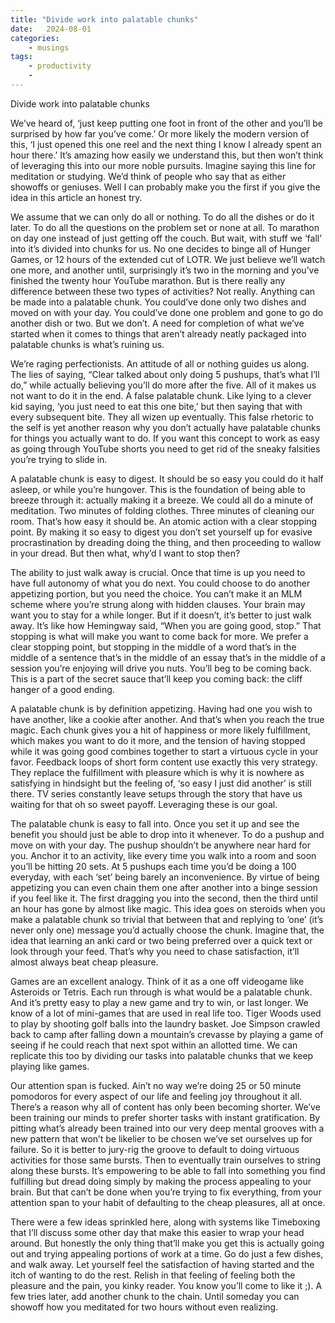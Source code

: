 ```yaml
---
title: "Divide work into palatable chunks"
date:   2024-08-01 
categories:
    - musings
tags:
    - productivity
    - 
---
```


Divide work into palatable chunks



We’ve heard of, ‘just keep putting one foot in front of the other and you’ll be surprised by how far you’ve come.’ Or more likely the modern version of this, ‘I just opened this one reel and the next thing I know I already spent an hour there.’ It’s amazing how easily we understand this, but then won’t think of leveraging this into our more noble pursuits. Imagine saying this line for meditation or studying. We’d think of people who say that as either showoffs or geniuses. Well I can probably make you the first if you give the idea in this article an honest try.


We assume that we can only do all or nothing. To do all the dishes or do it later. To do all the questions on the problem set or none at all. To marathon on day one instead of just getting off the couch. But wait, with stuff we ‘fall’ into it’s divided into chunks for us. No one decides to binge all of Hunger Games, or 12 hours of the extended cut of LOTR. We just believe we’ll watch one more, and another until, surprisingly it’s two in the morning and you’ve finished the twenty hour YouTube marathon. But is there really any difference between these two types of activities? Not really. Anything can be made into a palatable chunk. You could’ve done only two dishes and moved on with your day. You could’ve done one problem and gone to go do another dish or two. But we don’t. A need for completion of what we’ve started when it comes to things that aren’t already neatly packaged into palatable chunks is what’s ruining us. 


We’re raging perfectionists. An attitude of all or nothing guides us along. The lies of saying, “Clear talked about only doing 5 pushups, that’s what I’ll do,” while actually believing you’ll do more after the five. All of it makes us not want to do it in the end. A false palatable chunk. Like lying to a clever kid saying, ‘you just need to eat this one bite,’ but then saying that with every subsequent bite. They all wizen up eventually. This false rhetoric to the self is yet another reason why you don’t actually have palatable chunks for things you actually want to do. If you want this concept to work as easy as going through YouTube shorts you need to get rid of the sneaky falsities you’re trying to slide in.


A palatable chunk is easy to digest. It should be so easy you could do it half asleep, or while you’re hungover. This is the foundation of being able to breeze through it: actually making it a breeze. We could all do a minute of meditation. Two minutes of folding clothes. Three minutes of cleaning our room. That’s how easy it should be. An atomic action with a clear stopping point. By making it so easy to digest you don’t set yourself up for evasive procrastination by dreading doing the thing, and then proceeding to wallow in your dread. But then what, why’d I want to stop then?


The ability to just walk away is crucial. Once that time is up you need to have full autonomy of what you do next. You could choose to do another appetizing portion, but you need the choice. You can’t make it an MLM scheme where you’re strung along with hidden clauses. Your brain may want you to stay for a while longer. But if it doesn’t, it’s better to just walk away. It’s like how Hemingway said, “When you are going good, stop.” That stopping is what will make you want to come back for more. We prefer a clear stopping point, but stopping in the middle of a word that’s in the middle of a sentence that’s in the middle of an essay that’s in the middle of a session you’re enjoying will drive you nuts. You’ll beg to be coming back. This is a part of the secret sauce that’ll keep you coming back: the cliff hanger of a good ending. 


A palatable chunk is by definition appetizing. Having had one you wish to have another, like a cookie after another. And that’s when you reach the true magic. Each chunk gives you a hit of happiness or more likely fulfillment, which makes you want to do it more, and the tension of having stopped while it was going good combines together to start a virtuous cycle in your favor. Feedback loops of short form content use exactly this very strategy. They replace the fulfillment with pleasure which is why it is nowhere as satisfying in hindsight but the feeling of, ‘so easy I just did another’ is still there. TV series constantly leave setups through the story that have us waiting for that oh so sweet payoff. Leveraging these is our goal. 


The palatable chunk is easy to fall into. Once you set it up and see the benefit you should just be able to drop into it whenever. To do a pushup and move on with your day. The pushup shouldn’t be anywhere near hard for you. Anchor it to an activity, like every time you walk into a room and soon you’ll be hitting 20 sets. At 5 pushups each time you’d be doing a 100 everyday, with each ‘set’ being barely an inconvenience. By virtue of being appetizing you can even chain them one after another into a binge session if you feel like it. The first dragging you into the second, then the third until an hour has gone by almost like magic. This idea goes on steroids when you make a palatable chunk so trivial that between that and replying to ‘one’ (it’s never only one) message you’d actually choose the chunk. Imagine that, the idea that learning an anki card or two being preferred over a quick text or look through your feed. That’s why you need to chase satisfaction, it’ll almost always beat cheap pleasure.


Games are an excellent analogy. Think of it as a one off videogame like Asteroids or Tetris. Each run through is what would be a palatable chunk. And it’s pretty easy to play a new game and try to win, or last longer. We know of a lot of mini-games that are used in real life too. Tiger Woods used to play by shooting golf balls into the laundry basket. Joe Simpson crawled back to camp after falling down a mountain’s crevasse by playing a game of seeing if he could reach that next spot within an allotted time. We can replicate this too by dividing our tasks into palatable chunks that we keep playing like games. 


Our attention span is fucked. Ain’t no way we’re doing 25 or 50 minute pomodoros for every aspect of our life and feeling joy throughout it all. There’s a reason why all of content has only been becoming shorter. We’ve been training our minds to prefer shorter tasks with instant gratification. By pitting what’s already been trained into our very deep mental grooves with a new pattern that won’t be likelier to be chosen we’ve set ourselves up for failure. So it is better to jury-rig the groove to default to doing virtuous activities for those same bursts. Then to eventually train ourselves to string along these bursts. It’s empowering to be able to fall into something you find fulfilling but dread doing simply by making the process appealing to your brain. But that can’t be done when you’re trying to fix everything, from your attention span to your habit of defaulting to the cheap pleasures, all at once. 


There were a few ideas sprinkled here, along with systems like Timeboxing that I’ll discuss some other day that make this easier to wrap your head around. But honestly the only thing that’ll make you get this is actually going out and trying appealing portions of work at a time. Go do just a few dishes, and walk away. Let yourself feel the satisfaction of having started and the itch of wanting to do the rest. Relish in that feeling of feeling both the pleasure and the pain, you kinky reader. You know you’ll come to like it ;). A few tries later, add another chunk to the chain. Until someday you can showoff how you meditated for two hours without even realizing. 
